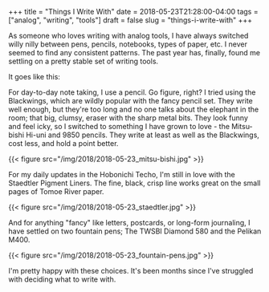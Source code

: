 +++
title = "Things I Write With"
date = 2018-05-23T21:28:00-04:00
tags = ["analog", "writing", "tools"]
draft = false
slug = "things-i-write-with"
+++

As someone who loves writing with analog tools, I have always switched willy
nilly between pens, pencils, notebooks, types of paper, etc. I never seemed to
find any consistent patterns. The past year has, finally, found me settling on a
pretty stable set of writing tools.

It goes like this:

For day-to-day note taking, I use a pencil. Go figure, right? I tried using the
Blackwings, which are wildly popular with the fancy pencil set. They write well
enough, but they're too long and no one talks about the elephant in the room;
that big, clumsy, eraser with the sharp metal bits. They look funny and feel
icky, so I switched to something I have grown to love - the Mitsu-bishi Hi-uni
and 9850 pencils. They write at least as well as the Blackwings, cost less, and
hold a point better.

{{< figure src="/img/2018/2018-05-23_mitsu-bishi.jpg" >}}

For my daily updates in the Hobonichi Techo, I'm still in love with the Staedtler
Pigment Liners. The fine, black, crisp line works great on the small pages of
Tomoe River paper.

{{< figure src="/img/2018/2018-05-23_staedtler.jpg" >}}

And for anything "fancy" like letters, postcards, or long-form journaling, I have
settled on two fountain pens; The TWSBI Diamond 580 and the Pelikan M400.

{{< figure src="/img/2018/2018-05-23_fountain-pens.jpg" >}}

I'm pretty happy with these choices. It's been months since I've struggled with
deciding what to write with.
